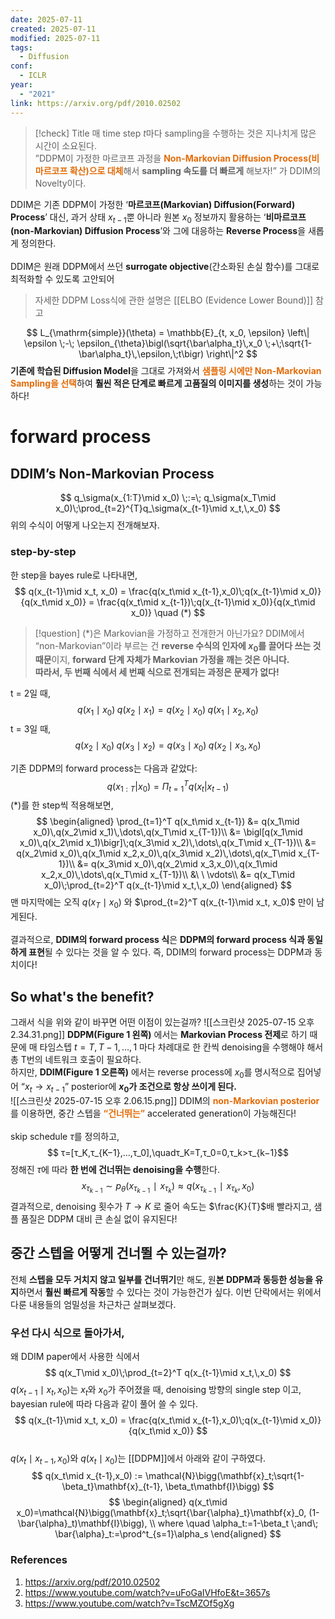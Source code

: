 ```yaml
---
date: 2025-07-11
created: 2025-07-11
modified: 2025-07-11
tags:
  - Diffusion
conf:
  - ICLR
year:
  - "2021"
link: https://arxiv.org/pdf/2010.02502
---
```


> [!check] Title
> 매 time step $t$마다 sampling을 수행하는 것은 지나치게 많은 시간이 소요된다.<br>”DDPM이 가정한 마르코프 과정을 <b><font color="#e36c09">Non-Markovian Diffusion Process(비마르코프 확산)으로 대체</font></b>해서 **sampling 속도를 더 빠르게** 해보자!” 가 DDIM의 Novelty이다. 

DDIM은 기존 DDPM이 가정한 ‘**마르코프(Markovian) Diffusion(Forward) Process**’ 대신, 과거 상태 $x_{t-1}$뿐 아니라 원본 $x_0$ 정보까지 활용하는 ‘**비마르코프(non-Markovian) Diffusion Process**’와 그에 대응하는 **Reverse Process**을 새롭게 정의한다. <br><br>DDIM은 원래 DDPM에서 쓰던 **surrogate objective**(간소화된 손실 함수)를 그대로 최적화할 수 있도록 고안되어 
> 자세한 DDPM Loss식에 관한 설명은 [[ELBO (Evidence Lower Bound)]] 참고

$$
L_{\mathrm{simple}}(\theta)
= \mathbb{E}_{t, x_0, \epsilon}
\left\|
\epsilon \;-\;
\epsilon_{\theta}\bigl(\sqrt{\bar\alpha_t}\,x_0 \;+\;\sqrt{1-\bar\alpha_t}\,\epsilon,\;t\bigr)
\right\|^2
$$
**기존에 학습된 Diffusion Model**을 그대로 가져와서 <b><font color="#e36c09">샘플링 시에만 Non-Markovian Sampling을 선택</font></b>하여 **훨씬 적은 단계로 빠르게 고품질의 이미지를 생성**하는 것이 가능하다!<br>

# forward process
## DDIM’s Non-Markovian Process
$$
q_\sigma(x_{1:T}\mid x_0)
\;:=\;
q_\sigma(x_T\mid x_0)\;\prod_{t=2}^{T}q_\sigma(x_{t-1}\mid x_t,\,x_0)
$$
위의 수식이 어떻게 나오는지 전개해보자. <br>

### step-by-step
한 step을 bayes rule로 나타내면, 
$$
q(x_{t-1}\mid x_t, x_0)
= \frac{q(x_t\mid x_{t-1},x_0)\;q(x_{t-1}\mid x_0)}{q(x_t\mid x_0)}
= \frac{q(x_t\mid x_{t-1})\;q(x_{t-1}\mid x_0)}{q(x_t\mid x_0)} \quad (*)
$$

> [!question] (*)은 Markovian을 가정하고 전개한거 아닌가요?
> DDIM에서 “non-Markovian”이라 부르는 건 **reverse 수식의 인자에 $x_0$를 끌어다 쓰는 것 때문**이지, **forward 단계 자체가 Markovian 가정을 깨는 것은 아니다.**<br>**따라서, 두 번째 식에서 세 번째 식으로 전개되는 과정은 문제가 없다!**

t = 2일 때, 
$$
q(x_1\mid x_0)\;q(x_2\mid x_1)
= q(x_2\mid x_0)\;q(x_1\mid x_2, x_0)
$$
t = 3일 때, 
$$
q(x_2\mid x_0)\;q(x_3\mid x_2)
= q(x_3\mid x_0)\;q(x_2\mid x_3, x_0)
$$

기존 DDPM의 forward process는 다음과 같았다: 
$$
q(x_{1:T}|x_0) = \Pi_{t=1}^Tq(x_t|x_{t-1})
$$
$(*)$를 한 step씩 적용해보면, 
$$
\begin{aligned}
\prod_{t=1}^T q(x_t\mid x_{t-1})
&= q(x_1\mid x_0)\,q(x_2\mid x_1)\,\dots\,q(x_T\mid x_{T-1})\\
&= \bigl[q(x_1\mid x_0)\,q(x_2\mid x_1)\bigr]\;q(x_3\mid x_2)\,\dots\,q(x_T\mid x_{T-1})\\
&= q(x_2\mid x_0)\,q(x_1\mid x_2,x_0)\,q(x_3\mid x_2)\,\dots\,q(x_T\mid x_{T-1})\\
&= q(x_3\mid x_0)\,q(x_2\mid x_3,x_0)\,q(x_1\mid x_2,x_0)\,\dots\,q(x_T\mid x_{T-1})\\
&\ \ \vdots\\
&= q(x_T\mid x_0)\;\prod_{t=2}^T q(x_{t-1}\mid x_t,\,x_0)
\end{aligned}
$$
맨 마지막에는 오직 $q(x_T\mid x_0)$ 와 $\prod_{t=2}^T q(x_{t-1}\mid x_t, x_0)$ 만이 남게된다. <br><br>결과적으로, **DDIM의 forward process 식**은 **DDPM의 forward process 식과 동일하게 표현**될 수 있다는 것을 알 수 있다. 즉, DDIM의 forward process는 DDPM과 동치이다!

## So what's the benefit?
그래서 식을 위와 같이 바꾸면 어떤 이점이 있는걸까?
![[스크린샷 2025-07-15 오후 2.34.31.png]]
**DDPM(Figure 1 왼쪽)** 에서는 **Markovian Process 전제**로 하기 때문에 매 타임스텝 $t=T, T-1, …, 1$ 마다 차례대로 한 칸씩 denoising을 수행해야 해서 총 T번의 네트워크 호출이 필요하다. <br>하지만, **DDIM(Figure 1 오른쪽)** 에서는 reverse process에 $x_0$를 명시적으로 집어넣어 “$x_t→x_{t-1}$” posterior에 **$x_0$가 조건으로 항상 쓰이게 된다.** <br>
![[스크린샷 2025-07-15 오후 2.06.15.png]]
DDIM의 <b><font color="#e36c09">non-Markovian posterior</font></b>를 이용하면, 중간 스텝을 <b><font color="#e36c09">“건너뛰는”</font></b> accelerated generation이 가능해진다!<br><br>skip schedule $\tau$를 정의하고, 
$$
τ=[τ_K​,τ_{K−1}​,…,τ_0​],\quadτ_K​=T,τ_0​=0,τ_k​>τ_{k−1}​
$$
정해진 $\tau$에 따라 **한 번에 건너뛰는 denoising을 수행**한다. 
$$
x_{τ_{k−1}}​​∼p_θ​(x_{τ_{k−1}}​​∣x_{τ_k}​​)≈q(x_{τ_{k−1}}​​∣x_{τ_k}​​,x_0​)
$$
결과적으로, denoising 횟수가 $T \rightarrow K$ 로 줄어 속도는 $\frac{K}{T}$배 빨라지고, 샘플 품질은 DDPM 대비 큰 손실 없이 유지된다!<br>

## 중간 스텝을 어떻게 건너뛸 수 있는걸까?
전체 **스텝을 모두 거치지 않고 일부를 건너뛰기**만 해도, 원**본 DDPM과 동등한 성능을 유지**하면서 **훨씬 빠르게 작동**할 수 있다는 것이 가능한건가 싶다. 이번 단락에서는 위에서 다룬 내용들의 엄밀성을 차근차근 살펴보겠다. 

### 우선 다시 식으로 돌아가서, 
왜 DDIM paper에서 사용한 식에서
$$
q(x_T\mid x_0)\;\prod_{t=2}^T q(x_{t-1}\mid x_t,\,x_0)
$$
$q(x_{t-1}\mid x_t, x_0)$는 $x_t$와 $x_0$가 주어졌을 때, denoising 방향의 single step 이고, <br>bayesian rule에 따라 다음과 같이 풀어 쓸 수 있다. 
$$
q(x_{t-1}\mid x_t, x_0)
= \frac{q(x_t\mid x_{t-1},x_0)\;q(x_{t-1}\mid x_0)}{q(x_t\mid x_0)}
$$<br>
$q(x_t\mid x_{t-1},x_0)$와 $q(x_t\mid x_0)$는 [[DDPM]]에서 아래와 같이 구하였다. 
$$
q(x_t\mid x_{t-1},x_0) := \mathcal{N}\bigg(\mathbf{x}_t;\sqrt{1-\beta_t}\mathbf{x}_{t-1}, \beta_t\mathbf{I}\bigg)
$$
$$
\begin{aligned}
q(x_t\mid x_0)=\mathcal{N}\bigg(\mathbf{x}_t;\sqrt{\bar{\alpha}_t}\mathbf{x}_0, (1-\bar{\alpha}_t)\mathbf{I}\bigg), \\ 
where \quad \alpha_t:=1-\beta_t \;and\; \bar{\alpha}_t:=\prod^t_{s=1}\alpha_s
\end{aligned}
$$



### References
1. https://arxiv.org/pdf/2010.02502
2. https://www.youtube.com/watch?v=uFoGaIVHfoE&t=3657s
3. https://www.youtube.com/watch?v=TscMZOf5gXg